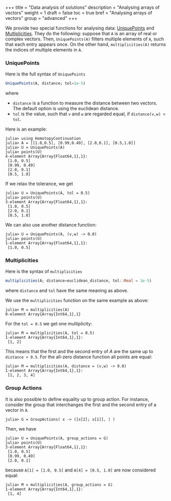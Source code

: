 +++
title = "Data analysis of solutions"
description = "Analysing arrays of vectors"
weight = 1
draft = false
toc = true
bref = "Analysing arrays of vectors"
group = "advanced"
+++


We provide two special functions for analysing data: [UniquePoints](https://www.juliahomotopycontinuation.org/HomotopyContinuation.jl/stable/sorting/#Computing-unique-points-in-an-array-of-vectors-1) and [Multiplicities](https://www.juliahomotopycontinuation.org/HomotopyContinuation.jl/stable/sorting/#Computing-points-in-an-array-of-vectors-which-appear-multiple-times-1). They do the following: suppose that `A` is an array of real or complex vectors. Then, `UniquePoints(A)` filters multiple elements of `A`, such that each entry appears once.  On the other hand, `multiplicities(A)` returns the indices of multiple elements in `A`.

<h3 class="section-head" id="uniquepoints"><a>UniquePoints</a></h3>

Here is the full syntax of `UniquePoints`

```julia
UniquePoints(A, distance; tol=1e-5)
```

where

* `distance` is a function to measure the distance between two vectors. The default option is using the euclidean distance.
* `tol` is the value, such that `v` and `w` are regarded equal, if `distance(v,w) < tol`.

Here is an example:

```julia-repl
julia> using HomotopyContinuation
julia> A = [[1.0,0.5], [0.99,0.49], [2.0,0.1], [0.5,1.0]]
julia> U = UniquePoints(A)
julia> points(U)
4-element Array{Array{Float64,1},1}:
 [1.0, 0.5]  
 [0.99, 0.49]
 [2.0, 0.1]  
 [0.5, 1.0]
```

If we relax the tolerance, we get

```julia-repl
julia> U = UniquePoints(A, tol = 0.5)
julia> points(U)
3-element Array{Array{Float64,1},1}:
 [1.0, 0.5]
 [2.0, 0.1]
 [0.5, 1.0]
```

We can also use another distance function:
```julia-repl
julia> U = UniquePoints(A, (v,w) -> 0.0)
julia> points(U)
1-element Array{Array{Float64,1},1}:
 [1.0, 0.5]
```



<h3 class="section-head" id="multiplicities"><a>Multiplicities</a></h3>

Here is the syntax of `multiplicities`

```julia
multiplicities(A; distance=euclidean_distance, tol::Real = 1e-5)
```

where `distance` and `tol` have the same meaning as above.

We use the `multiplicities` function on the same example as above:

```julia-repl
julia> M = multiplicities(A)
0-element Array{Array{Int64,1},1}
```

For the `tol = 0.5` we get one multiplicity:

```julia-repl
julia> M = multiplicities(A, tol = 0.5)
1-element Array{Array{Int64,1},1}:
 [1, 2]
```

This means that the first and the second entry of $A$ are the same up to `distance < 0.5`. For the all-zero distance function all points are equal:

```julia-repl
julia> M = multiplicities(A, distance = (v,w) -> 0.0)
1-element Array{Array{Int64,1},1}:
 [1, 2, 3, 4]
```


<h3 class="section-head" id="groupactions"><a>Group Actions</a></h3>

It is also possible to define equality up to group action. For instance, consider the group that interchanges the first and the second entry of a vector in `A`.

```julia-repl
julia> G = GroupActions( x -> ([x[2]; x[1]], ) )
```

Then, we have

```julia-repl
julia> U = UniquePoints(A, group_actions = G)
julia> points(U)
3-element Array{Array{Float64,1},1}:
 [1.0, 0.5]  
 [0.99, 0.49]
 [2.0, 0.1]  
```

because `A[1] = [1.0, 0.5]` and `A[4] = [0.5, 1.0]` are now considered equal:

```julia-repl
julia> M = multiplicities(A, group_actions = G)
1-element Array{Array{Int64,1},1}:
 [1, 4]
```
